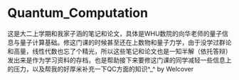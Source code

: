 # Quantum_Computation
这是大二上学期和我家子涵的笔记和论文，具体是WHU数院的向华老师的量子信息与量子计算基础。修这门课的时候甚至还在上数物和量子力学，由于没学过群论和高量，线性代数也忘了个精光，所以这些笔记和论文也是一知半解（依托答辩）
发出来是作为学习资料的存档，也是帮助接下来要修这门课的同学减轻一些信息上的压力，以及帮我的好厚米补充一下QC方面的知识^_^
by Welcover
